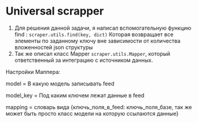 # Universal scrapper

1. Для решения данной задачи, я написал вспомогательную функцию find :
```scraper.utils.find(key, dict)```
Которая возвращает все элементы по заданному ключу вне зависимости от количества вложенностей json структуры
2. Так же описал класс Mapper ```scraper.utils.Mapper```, который ответственный за интеграцию c источником данных.

Настройки Маппера:

model = В какую модель записывать feed

model_key = Под каким ключем лежат данные в feed

mapping = словарь вида {ключь_поля_в_feed: ключь_поля_базе, так же может быть просто класс модели на которую ссылаются данные}
